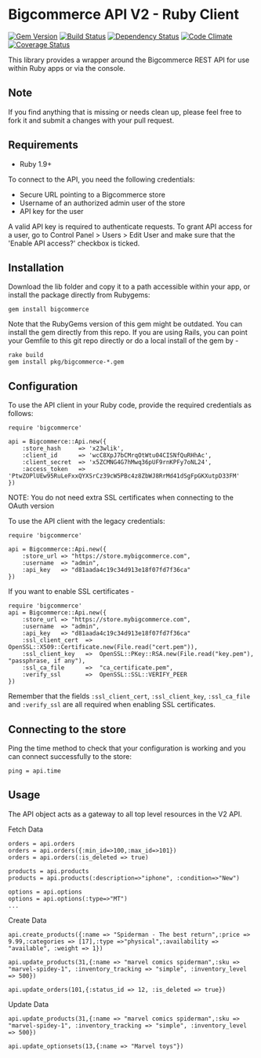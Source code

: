 Bigcommerce API V2 - Ruby Client
================================

[![Gem Version](https://badge.fury.io/rb/bigcommerce.png)](https://rubygems.org/gems/bigcommerce)
[![Build Status](https://travis-ci.org/bigcommerce/bigcommerce-api-ruby.png?branch=master)](https://travis-ci.org/bigcommerce/bigcommerce-api-ruby)
[![Dependency Status](https://gemnasium.com/bigcommerce/bigcommerce-api-ruby.png?travis)](https://gemnasium.com/bigcommerce/bigcommerce-api-ruby)
[![Code Climate](https://codeclimate.com/github/bigcommerce/bigcommerce-api-ruby.png)](https://codeclimate.com/github/bigcommerce/bigcommerce-api-ruby)
[![Coverage Status](https://coveralls.io/repos/bigcommerce/bigcommerce-api-ruby/badge.png?branch=master)](https://coveralls.io/r/bigcommerce/bigcommerce-api-ruby?branch=master)

This library provides a wrapper around the Bigcommerce REST API for use within
Ruby apps or via the console.

Note
----
If you find anything that is missing or needs clean up, please feel free to fork
it and submit a changes with your pull request.

Requirements
------------

- Ruby 1.9+

To connect to the API, you need the following credentials:

- Secure URL pointing to a Bigcommerce store
- Username of an authorized admin user of the store
- API key for the user

A valid API key is required to authenticate requests. To grant API access for a
user, go to Control Panel > Users > Edit User and make sure that the
'Enable API access?' checkbox is ticked.

Installation
------------

Download the lib folder and copy it to a path accessible within your app, or
install the package directly from Rubygems:

```
gem install bigcommerce
```

Note that the RubyGems version of this gem might be outdated. You can install the
gem directly from this repo. If you are using Rails, you can point your Gemfile
to this git repo directly or do a local install of the gem by -

```
rake build
gem install pkg/bigcommerce-*.gem
```

Configuration
-------------

To use the API client in your Ruby code, provide the required credentials as
follows:

```
require 'bigcommerce'

api = Bigcommerce::Api.new({
	:store_hash 	=> 'x23wlik',
	:client_id  	=> 'wcC8XpJ7bCMrqOtWtu04CISNfQuRHhAc',
	:client_secret	=> 'x5ZCMNG4G7hMwq36pUF9rnKPFy7oNL24',
	:access_token	=> 'PtwZOPlUEw95RuLeFxxQYXSrCz39cW5PBc4z8ZbWJ8RrMd41dSgFpGKXutpD33FM'
})
```
NOTE: You do not need extra SSL certificates when connecting to the OAuth version

To use the API client with the legacy credentials:

```
require 'bigcommerce'

api = Bigcommerce::Api.new({
	:store_url => "https://store.mybigcommerce.com",
	:username  => "admin",
	:api_key   => "d81aada4c19c34d913e18f07fd7f36ca"
})
```

If you want to enable SSL certificates -

```
require 'bigcommerce'
api = Bigcommerce::Api.new({
	:store_url => "https://store.mybigcommerce.com",
	:username  => "admin",
	:api_key   => "d81aada4c19c34d913e18f07fd7f36ca"
	:ssl_client_cert  =>  OpenSSL::X509::Certificate.new(File.read("cert.pem")),
  	:ssl_client_key   =>  OpenSSL::PKey::RSA.new(File.read("key.pem"), "passphrase, if any"),
  	:ssl_ca_file      =>  "ca_certificate.pem",
  	:verify_ssl       =>  OpenSSL::SSL::VERIFY_PEER
})
```
Remember that the fields `:ssl_client_cert`, `:ssl_client_key`, `:ssl_ca_file`
and `:verify_ssl` are all required when enabling SSL certificates.

Connecting to the store
-----------------------

Ping the time method to check that your configuration is working and you
can connect successfully to the store:

```
ping = api.time
```

Usage
-----

The API object acts as a gateway to all top level resources in the V2 API.

Fetch Data
```
orders = api.orders
orders = api.orders({:min_id=>100,:max_id=>101})
orders = api.orders(:is_deleted => true)

products = api.products
products = api.products(:description=>"iphone", :condition=>"New")

options = api.options
options = api.options(:type=>"MT")
...

```
Create Data
```
api.create_products({:name => "Spiderman - The best return",:price => 9.99,:categories => [17],:type =>"physical",:availability => "available", :weight => 1})

api.update_products(31,{:name => "marvel comics spiderman",:sku => "marvel-spidey-1", :inventory_tracking => "simple", :inventory_level => 500})

api.update_orders(101,{:status_id => 12, :is_deleted => true})

```
Update Data

```
api.update_products(31,{:name => "marvel comics spiderman",:sku => "marvel-spidey-1", :inventory_tracking => "simple", :inventory_level => 500})

api.update_optionsets(13,{:name => "Marvel toys"})

```
